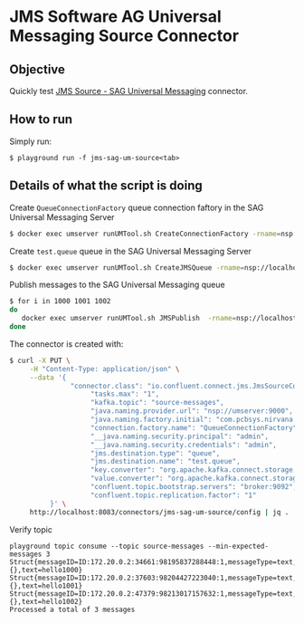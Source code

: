 # JMS Software AG Universal Messaging Source Connector



## Objective

Quickly test [JMS Source - SAG Universal Messaging](https://docs.confluent.io/kafka-connect-jms-source/current/overview.html#features) connector.


## How to run

Simply run:

```
$ playground run -f jms-sag-um-source<tab>
```

## Details of what the script is doing

Create `QueueConnectionFactory` queue connection faftory in the SAG Universal Messaging Server 

```bash
$ docker exec umserver runUMTool.sh CreateConnectionFactory -rname=nsp://localhost:9000 -connectionurl=nsp://umserver:9000 -factoryname=QueueConnectionFactory -factorytype=queue

```

Create `test.queue` queue  in the SAG Universal Messaging Server 

```bash
$ docker exec umserver runUMTool.sh CreateJMSQueue -rname=nsp://localhost:9000 -queuename=test.queue

```

Publish messages to the SAG Universal Messaging queue

```bash
$ for i in 1000 1001 1002
do
   docker exec umserver runUMTool.sh JMSPublish  -rname=nsp://localhost:9000 -connectionfactory=QueueConnectionFactory -destination=test.queue -message=hello$i
done
```

The connector is created with:

```bash
$ curl -X PUT \
     -H "Content-Type: application/json" \
     --data '{
               "connector.class": "io.confluent.connect.jms.JmsSourceConnector",
                    "tasks.max": "1",
                    "kafka.topic": "source-messages",
                    "java.naming.provider.url": "nsp://umserver:9000",
                    "java.naming.factory.initial": "com.pcbsys.nirvana.nSpace.NirvanaContextFactory",
                    "connection.factory.name": "QueueConnectionFactory",
                    "__java.naming.security.principal": "admin",
                    "__java.naming.security.credentials": "admin",
                    "jms.destination.type": "queue",
                    "jms.destination.name": "test.queue",
                    "key.converter": "org.apache.kafka.connect.storage.StringConverter",
                    "value.converter": "org.apache.kafka.connect.storage.StringConverter",
                    "confluent.topic.bootstrap.servers": "broker:9092",
                    "confluent.topic.replication.factor": "1"
          }' \
     http://localhost:8083/connectors/jms-sag-um-source/config | jq .

```
Verify topic

```
playground topic consume --topic source-messages --min-expected-messages 3
Struct{messageID=ID:172.20.0.2:34661:98195837288448:1,messageType=text,timestamp=1659664813908,deliveryMode=2,destination=Struct{destinationType=queue,name=test.queue},redelivered=false,expiration=0,priority=4,properties={},text=hello1000}
Struct{messageID=ID:172.20.0.2:37603:98204427223040:1,messageType=text,timestamp=1659664815508,deliveryMode=2,destination=Struct{destinationType=queue,name=test.queue},redelivered=false,expiration=0,priority=4,properties={},text=hello1001}
Struct{messageID=ID:172.20.0.2:47379:98213017157632:1,messageType=text,timestamp=1659664817508,deliveryMode=2,destination=Struct{destinationType=queue,name=test.queue},redelivered=false,expiration=0,priority=4,properties={},text=hello1002}
Processed a total of 3 messages
```

